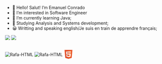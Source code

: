 - 👋 Hello! Salut! I’m Emanuel Conrado
- 👀 I’m interested in Software Engineer
- 🌱 I’m currently learning Java;
- 📖 Studying Analysis and Systems development;
- 😀 Writting and speaking english/Je suis en train de apprendre français;

<div> 
  <a href = "mailto:econradodev@gmail.com"><img src="https://img.shields.io/badge/-Gmail-%23333?style=for-the-badge&logo=gmail&logoColor=white" target="_blank"></a>
  <a href="https://www.linkedin.com/in/econradodev/" target="_blank"><img src="https://img.shields.io/badge/-LinkedIn-%230077B5?style=for-the-badge&logo=linkedin&logoColor=white" target="_blank"></a> 
 </div>
 
 ## 
<img align="center" alt="Rafa-HTML" height="30" width="30" 
     src="https://github.com/econradodev/econradodev/assets/120610095/15ec92bd-a00b-4338-b9ea-690000247cfe">
<img align="center" alt="Rafa-HTML" height="30" width="30" 
     src="https://github.com/econradodev/econradodev/assets/120610095/beec4c02-423c-4c6c-a4f4-c3bdc633c5ba">
<img align="center" alt="Rafa-HTML" height="30" width="30" src="https://raw.githubusercontent.com/devicons/devicon/master/icons/html5/html5-original.svg">



